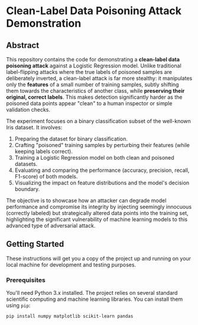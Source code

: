 # Clean-Label Data Poisoning Attack Demonstration

## Abstract

This repository contains the code for demonstrating a **clean-label data poisoning attack** against a Logistic Regression model. Unlike traditional label-flipping attacks where the true labels of poisoned samples are deliberately inverted, a clean-label attack is far more stealthy: it manipulates only the **features** of a small number of training samples, subtly shifting them towards the characteristics of another class, while **preserving their original, correct labels**. This makes detection significantly harder as the poisoned data points appear "clean" to a human inspector or simple validation checks.

The experiment focuses on a binary classification subset of the well-known Iris dataset. It involves:
1.  Preparing the dataset for binary classification.
2.  Crafting "poisoned" training samples by perturbing their features (while keeping labels correct).
3.  Training a Logistic Regression model on both clean and poisoned datasets.
4.  Evaluating and comparing the performance (accuracy, precision, recall, F1-score) of both models.
5.  Visualizing the impact on feature distributions and the model's decision boundary.

The objective is to showcase how an attacker can degrade model performance and compromise its integrity by injecting seemingly innocuous (correctly labeled) but strategically altered data points into the training set, highlighting the significant vulnerability of machine learning models to this advanced type of adversarial attack.

## Getting Started

These instructions will get you a copy of the project up and running on your local machine for development and testing purposes.

### Prerequisites

You'll need Python 3.x installed. The project relies on several standard scientific computing and machine learning libraries. You can install them using `pip`:

```bash
pip install numpy matplotlib scikit-learn pandas